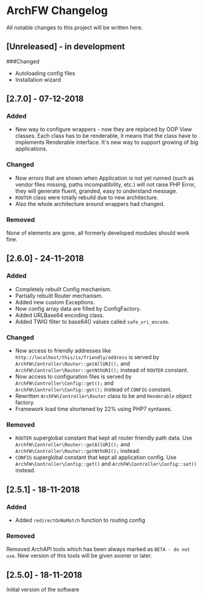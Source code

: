 # ArchFW Changelog

All notable changes to this project will be written here.

## [Unreleased] - in development

###Changed
- Autoloading config files
- Installation wizard

## [2.7.0] - 07-12-2018
### Added
- New way to configure wrappers - now they are replaced by OOP View classes. Each class has to be renderable, it 
means that the class have to implements Renderable interface. It's new way to support growing of big applications.
### Changed
- Now errors that are shown when Application is not yet runned (such as vendor files missing, paths incompatibility, 
etc.) will not raise PHP Error, they will generate fluent, granded, easy to understand message. 
- `ROUTER` class were totally rebuild due to new architecture.
- Also the whole architecture around wrappers had changed.

### Removed
None of elements are gone, all formerly developed modules should work fine.

## [2.6.0] - 24-11-2018
### Added
- Completely rebuilt Config mechanism.
- Partially rebuilt Router mechanism.
- Added new custom Exceptions.
- Now config array data are filled by ConfigFactory.
- Added URLBase64 encoding class.
- Added TWIG filter to base64() values called `safe_uri_encode`.
### Changed
- Now access to friendly addresses like `http://localhost/this/is/friendly/address` is served by 
`ArchFW\Controller\Router::getAllURI();` and `ArchFW\Controller\Router::getNthURI();` instead of `ROUTER` constant.
- Now access to configuration files is served by 
`ArchFW\Controller\Config::get();` and `ArchFW\Controller\Config::get();` instead of `CONFIG` constant.
- Rewritten `ArchFW\Controller\Router` class to be and `Renderable` object factory.
- Framework load time shortened by 22% using PHP7 syntaxes.

### Removed
- `ROUTER` superglobal constant that kept all router friendly path data. Use `ArchFW\Controller\Router::getAllURI();` 
and 
`ArchFW\Controller\Router::getNthURI();` instead.
- `CONFIG` superglobal constant that kept all application config. Use `ArchFW\Controller\Config::get()` and 
`ArchFW\Controller\Config::set()` instead.

## [2.5.1] - 18-11-2018
### Added
- Added `redirectOnNoMatch` function to routing config
### Removed
Removed ArchAPI tools which has been always marked as `BETA - do not use`. New version of this tools will be given 
sooner or later.

## [2.5.0] - 18-11-2018
Initial version of the software